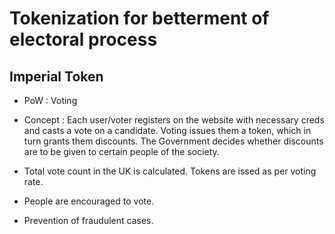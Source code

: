 # Tokenization for betterment of electoral process

## Imperial Token

* PoW : Voting
* Concept :
Each user/voter registers on the website with necessary creds and casts a vote on a candidate. Voting issues them a token, which in turn grants them discounts. The Government decides whether discounts are to be given to certain people of the society.

* Total vote count in the UK is calculated. Tokens are issed as per voting rate.

* People are encouraged to vote.
* Prevention of fraudulent cases.
 
